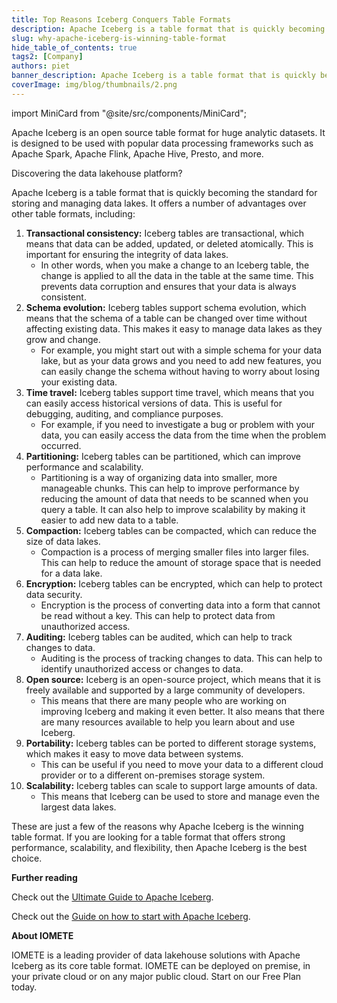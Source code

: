 ```yaml
---
title: Top Reasons Iceberg Conquers Table Formats
description: Apache Iceberg is a table format that is quickly becoming the standard for storing and managing data lakes. It offers a number of advantages over other table formats, including
slug: why-apache-iceberg-is-winning-table-format
hide_table_of_contents: true
tags2: [Company]
authors: piet
banner_description: Apache Iceberg is a table format that is quickly becoming the standard for storing and managing data lake
coverImage: img/blog/thumbnails/2.png
---
```


import MiniCard from "@site/src/components/MiniCard";

Apache Iceberg is an open source table format for huge analytic datasets. It is designed to be used with popular data processing frameworks such as Apache Spark, Apache Flink, Apache Hive, Presto, and more.

<!-- truncate -->

<MiniCard link="https://sandbox.iomete.com/auth/realms/iomete/protocol/openid-connect/registrations?client_id=app&response_type=code&scope=openid&redirect_uri=http://sandbox.iomete.com" linkName="Try Sandbox">Discovering the data lakehouse platform?</MiniCard>

Apache Iceberg is a table format that is quickly becoming the standard for storing and managing data lakes. It offers a number of advantages over other table formats, including:

1. **Transactional consistency:** Iceberg tables are transactional, which means that data can be added, updated, or deleted atomically. This is important for ensuring the integrity of data lakes.
   - In other words, when you make a change to an Iceberg table, the change is applied to all the data in the table at the same time. This prevents data corruption and ensures that your data is always consistent.
2. **Schema evolution:** Iceberg tables support schema evolution, which means that the schema of a table can be changed over time without affecting existing data. This makes it easy to manage data lakes as they grow and change.
   - For example, you might start out with a simple schema for your data lake, but as your data grows and you need to add new features, you can easily change the schema without having to worry about losing your existing data.
3. **Time travel:** Iceberg tables support time travel, which means that you can easily access historical versions of data. This is useful for debugging, auditing, and compliance purposes.
   - For example, if you need to investigate a bug or problem with your data, you can easily access the data from the time when the problem occurred.
4. **Partitioning:** Iceberg tables can be partitioned, which can improve performance and scalability.
   - Partitioning is a way of organizing data into smaller, more manageable chunks. This can help to improve performance by reducing the amount of data that needs to be scanned when you query a table. It can also help to improve scalability by making it easier to add new data to a table.
5. **Compaction:** Iceberg tables can be compacted, which can reduce the size of data lakes.
   - Compaction is a process of merging smaller files into larger files. This can help to reduce the amount of storage space that is needed for a data lake.
6. **Encryption:** Iceberg tables can be encrypted, which can help to protect data security.
   - Encryption is the process of converting data into a form that cannot be read without a key. This can help to protect data from unauthorized access.
7. **Auditing:** Iceberg tables can be audited, which can help to track changes to data.
   - Auditing is the process of tracking changes to data. This can help to identify unauthorized access or changes to data.
8. **Open source:** Iceberg is an open-source project, which means that it is freely available and supported by a large community of developers.
   - This means that there are many people who are working on improving Iceberg and making it even better. It also means that there are many resources available to help you learn about and use Iceberg.
9. **Portability:** Iceberg tables can be ported to different storage systems, which makes it easy to move data between systems.
   - This can be useful if you need to move your data to a different cloud provider or to a different on-premises storage system.
10. **Scalability:** Iceberg tables can scale to support large amounts of data.
    - This means that Iceberg can be used to store and manage even the largest data lakes.

These are just a few of the reasons why Apache Iceberg is the winning table format. If you are looking for a table format that offers strong performance, scalability, and flexibility, then Apache Iceberg is the best choice.

**Further reading**

Check out the [Ultimate Guide to Apache Iceberg](https://iomete.com/the-ultimate-guide-to-apache-iceberg).

Check out the [Guide on how to start with Apache Iceberg](https://iomete.com/docs/iceberg-tables/getting-started).

**About IOMETE**

IOMETE is a leading provider of data lakehouse solutions with Apache Iceberg as its core table format. IOMETE can be deployed on premise, in your private cloud or on any major public cloud. Start on our Free Plan today.
